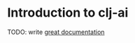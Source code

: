 # Introduction to clj-ai

TODO: write [great documentation](http://jacobian.org/writing/what-to-write/)
